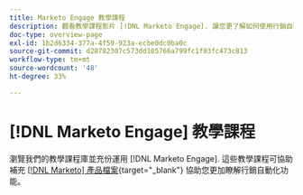 ```yaml
---
title: Marketo Engage 教學課程
description: 觀看教學課程影片 [!DNL Marketo Engage]. 讓您更了解如何使用行銷自動化功能等。
doc-type: overview-page
exl-id: 1b2d6334-377a-4f59-923a-ecbe0dc0ba0c
source-git-commit: d28782307c573dd105766a799fc1f03fc473c813
workflow-type: tm+mt
source-wordcount: '48'
ht-degree: 33%

---
```


# [!DNL Marketo Engage] 教學課程

瀏覽我們的教學課程庫並充份運用 [!DNL Marketo Engage]. 這些教學課程可協助補充 [[!DNL Marketo] 產品檔案](https://experienceleague.adobe.com/docs/marketo/using/home.html){target="_blank"} 協助您更加瞭解行銷自動化功能。

<div id="recs-overview-body-1"></div>
<div id="recs-overview-body-2"></div>
<div id="recs-overview-body-3"></div>
<div id="recs-overview-body-4"></div>
<div id="recs-overview-body-5"></div>
<div id="recs-overview-body-6"></div>
